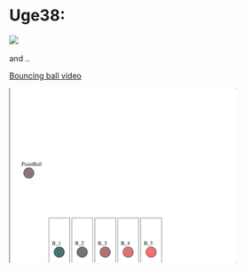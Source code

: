 # Uge38: 


![](bouncecoll.gif)

and ..

[Bouncing ball video](https://youtu.be/Nht-C1C1ZLw)

![](hitTheBucket.gif)






